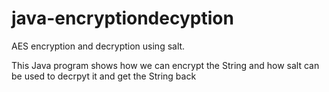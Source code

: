 # java-encryptiondecyption
AES encryption and decryption using salt.

This Java program shows how we can encrypt the String and how salt can be used to decrpyt it and get the String back
